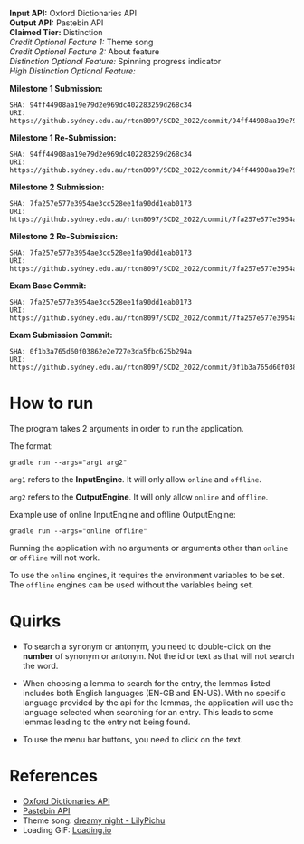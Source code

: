 **Input API:** Oxford Dictionaries API
<br>
**Output API:** Pastebin API
<br>
**Claimed Tier:** Distinction
<br>
_Credit Optional Feature 1:_ Theme song
<br>
_Credit Optional Feature 2:_ About feature
<br>
_Distinction Optional Feature:_ Spinning progress indicator
<br>
_High Distinction Optional Feature:_ 

**Milestone 1 Submission:**
```
SHA: 94ff44908aa19e79d2e969dc402283259d268c34
URI: https://github.sydney.edu.au/rton8097/SCD2_2022/commit/94ff44908aa19e79d2e969dc402283259d268c34
```

**Milestone 1 Re-Submission:**
```
SHA: 94ff44908aa19e79d2e969dc402283259d268c34
URI: https://github.sydney.edu.au/rton8097/SCD2_2022/commit/94ff44908aa19e79d2e969dc402283259d268c34
```
**Milestone 2 Submission:**
```
SHA: 7fa257e577e3954ae3cc528ee1fa90dd1eab0173
URI: https://github.sydney.edu.au/rton8097/SCD2_2022/commit/7fa257e577e3954ae3cc528ee1fa90dd1eab0173
```
**Milestone 2 Re-Submission:**
```
SHA: 7fa257e577e3954ae3cc528ee1fa90dd1eab0173
URI: https://github.sydney.edu.au/rton8097/SCD2_2022/commit/7fa257e577e3954ae3cc528ee1fa90dd1eab0173
```
**Exam Base Commit:**
```
SHA: 7fa257e577e3954ae3cc528ee1fa90dd1eab0173
URI: https://github.sydney.edu.au/rton8097/SCD2_2022/commit/7fa257e577e3954ae3cc528ee1fa90dd1eab0173
```
**Exam Submission Commit:**
```
SHA: 0f1b3a765d60f03862e2e727e3da5fbc625b294a
URI: https://github.sydney.edu.au/rton8097/SCD2_2022/commit/0f1b3a765d60f03862e2e727e3da5fbc625b294a
```

# How to run

The program takes 2 arguments in order to run the application.

The format: 
```properties
gradle run --args="arg1 arg2"
```

`arg1` refers to the **InputEngine**. It will only allow `online` and `offline`.

`arg2` refers to the **OutputEngine**. It will only allow `online` and `offline`.

Example use of online InputEngine and offline OutputEngine:
```properties
gradle run --args="online offline"
```

Running the application with no arguments or arguments other than `online` or `offline` will not work.

To use the `online` engines, it requires the environment variables to be set. 
The `offline` engines can be used without the variables being set.

# Quirks
- To search a synonym or antonym, you need to double-click on the **number** 
of synonym or antonym. Not the id or text as that will not search the word.

- When choosing a lemma to search for the entry, the lemmas listed includes both
English languages (EN-GB and EN-US). With no specific language provided by 
the api for the lemmas, the application will use the language selected 
when searching for an entry. This leads to some lemmas leading to the entry 
not being found.

- To use the menu bar buttons, you need to click on the text.

# References
- [Oxford Dictionaries API](https://developer.oxforddictionaries.com/)
- [Pastebin API](https://pastebin.com/doc_api)
- Theme song: [dreamy night - LilyPichu](https://www.youtube.com/watch?v=DXuNJ267Vss)
- Loading GIF: [Loading.io](https://loading.io/)
